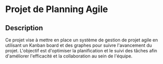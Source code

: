 # Projet de Planning Agile

## Description
Ce projet vise à mettre en place un système de gestion de projet agile en utilisant un Kanban board et des graphes pour suivre l'avancement du projet. L'objectif est d'optimiser la planification et le suivi des tâches afin d'améliorer l'efficacité et la collaboration au sein de l'équipe.

